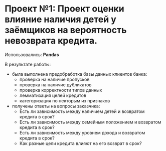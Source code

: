 # Проект №1: Проект оценки влияние наличия детей у заёмщиков на вероятность невозврата кредита.

Использовались: **Pandas**

В результате работы:
- была выполнена предобработка базы данных клиентов банка: 
  - проверка на наличие пропусков
  - проверка на наличие дубликатов
  - проверка корректности типов данных
  - лемматизация целей кредитов
  - категоризация по некторым из признаков
- получены ответы на вопросы заказчика:
  - Есть ли зависимость между наличием детей и возвратом кредита в срок?
  - Есть ли зависимость между семейным положением и возвратом кредита в срок?
  - Есть ли зависимость между уровнем дохода и возвратом кредита в срок?
  - Как разные цели кредита влияют на его возврат в срок?
